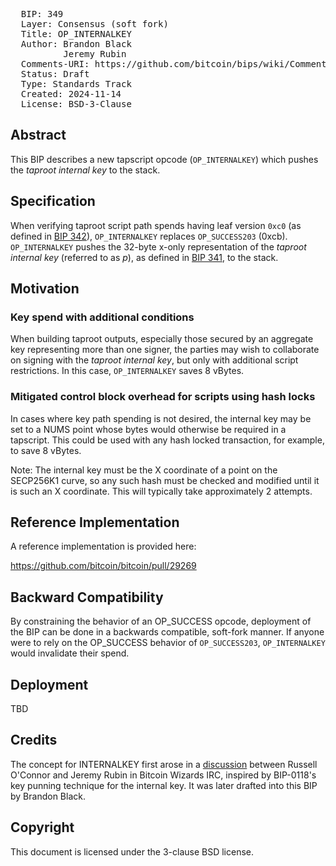 <pre>
  BIP: 349
  Layer: Consensus (soft fork)
  Title: OP_INTERNALKEY
  Author: Brandon Black <freedom@reardencode.com>
          Jeremy Rubin <j@rubin.io>
  Comments-URI: https://github.com/bitcoin/bips/wiki/Comments:BIP-0349
  Status: Draft
  Type: Standards Track
  Created: 2024-11-14
  License: BSD-3-Clause
</pre>

## Abstract

This BIP describes a new tapscript opcode (`OP_INTERNALKEY`) which
pushes the _taproot internal key_ to the stack.

## Specification

When verifying taproot script path spends having leaf version `0xc0` (as
defined in [BIP 342]), `OP_INTERNALKEY` replaces `OP_SUCCESS203` (0xcb).
`OP_INTERNALKEY` pushes the 32-byte x-only representation of the _taproot
internal key_ (referred to as _p_), as defined in [BIP 341], to the stack.

## Motivation

### Key spend with additional conditions

When building taproot outputs, especially those secured by an aggregate key
representing more than one signer, the parties may wish to collaborate on
signing with the _taproot internal key_, but only with additional script
restrictions. In this case, `OP_INTERNALKEY` saves 8 vBytes.

### Mitigated control block overhead for scripts using hash locks

In cases where key path spending is not desired, the internal key may be set to
a NUMS point whose bytes would otherwise be required in a tapscript. This could
be used with any hash locked transaction, for example, to save 8 vBytes.

Note: The internal key must be the X coordinate of a point on the SECP256K1
curve, so any such hash must be checked and modified until it is such an X
coordinate. This will typically take approximately 2 attempts.

## Reference Implementation

A reference implementation is provided here:

https://github.com/bitcoin/bitcoin/pull/29269

## Backward Compatibility

By constraining the behavior of an OP_SUCCESS opcode, deployment of the BIP
can be done in a backwards compatible, soft-fork manner. If anyone were to
rely on the OP_SUCCESS behavior of `OP_SUCCESS203`, `OP_INTERNALKEY` would
invalidate their spend.

## Deployment

TBD

## Credits

The concept for INTERNALKEY first arose in a [discussion](https://gnusha.org/bitcoin-wizards/2022-01-05.log) between Russell O'Connor
and Jeremy Rubin in Bitcoin Wizards IRC, inspired by BIP-0118's key punning technique
for the internal key. It was later
drafted into this BIP by Brandon Black.


## Copyright

This document is licensed under the 3-clause BSD license.

[BIP 341]: https://github.com/bitcoin/bips/blob/master/bip-0341.mediawiki

[BIP 342]: https://github.com/bitcoin/bips/blob/master/bip-0342.mediawiki
